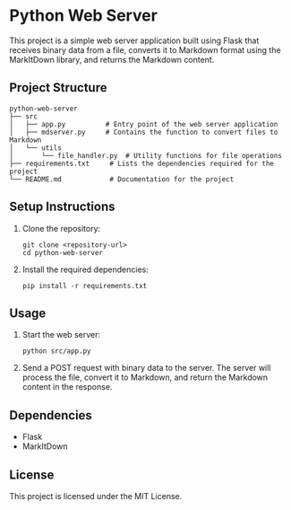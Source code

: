 # Python Web Server

This project is a simple web server application built using Flask that receives binary data from a file, converts it to Markdown format using the MarkItDown library, and returns the Markdown content.

## Project Structure

```
python-web-server
├── src
│   ├── app.py          # Entry point of the web server application
│   ├── mdserver.py     # Contains the function to convert files to Markdown
│   └── utils
│       └── file_handler.py  # Utility functions for file operations
├── requirements.txt     # Lists the dependencies required for the project
└── README.md            # Documentation for the project
```

## Setup Instructions

1. Clone the repository:
   ```
   git clone <repository-url>
   cd python-web-server
   ```

2. Install the required dependencies:
   ```
   pip install -r requirements.txt
   ```

## Usage

1. Start the web server:
   ```
   python src/app.py
   ```

2. Send a POST request with binary data to the server. The server will process the file, convert it to Markdown, and return the Markdown content in the response.

## Dependencies

- Flask
- MarkItDown

## License

This project is licensed under the MIT License.